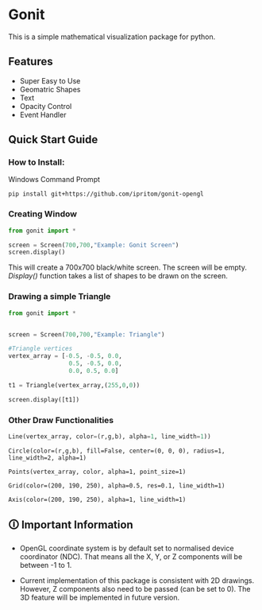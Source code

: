# Gonit
This is a simple mathematical visualization package for python.

## Features
* Super Easy to Use
* Geomatric Shapes
* Text
* Opacity Control
* Event Handler

## Quick Start Guide
### How to Install:
Windows Command Prompt
```
pip install git+https://github.com/ipritom/gonit-opengl
```
### Creating Window
```python
from gonit import *

screen = Screen(700,700,"Example: Gonit Screen")
screen.display()
```
This will create a 700x700 black/white screen. The screen will be empty. *Display()* function takes a list of shapes to be drawn on the screen.

### Drawing a simple Triangle

```python
from gonit import *


screen = Screen(700,700,"Example: Triangle")

#Triangle vertices 
vertex_array = [-0.5, -0.5, 0.0,
                 0.5, -0.5, 0.0,
                 0.0, 0.5, 0.0]

t1 = Triangle(vertex_array,(255,0,0))

screen.display([t1])
```
### Other Draw Functionalities
```python
Line(vertex_array, color=(r,g,b), alpha=1, line_width=1))
```
```
Circle(color=(r,g,b), fill=False, center=(0, 0, 0), radius=1, line_width=2, alpha=1)
```
```
Points(vertex_array, color, alpha=1, point_size=1)
```
```
Grid(color=(200, 190, 250), alpha=0.5, res=0.1, line_width=1)
```
```
Axis(color=(200, 190, 250), alpha=1, line_width=1)
```
## 🛈 Important Information
* OpenGL coordinate system is by default set to normalised device coordinator (NDC). That means all the X, Y, or Z components will be between -1 to 1.
  
* Current implementation of this package is consistent with 2D drawings. However, Z components also need to be passed (can be set to 0). The 3D feature will be implemented in future version.
